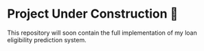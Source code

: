 # Project Under Construction 🚧
This repository will soon contain the full implementation of my loan eligibility prediction system.
